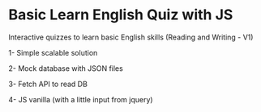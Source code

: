 # Basic Learn English Quiz with JS
Interactive quizzes to learn basic English skills (Reading and Writing - V1)

1- Simple scalable solution

2- Mock database with JSON files

3- Fetch API to read DB

4- JS vanilla (with a little input from jquery)
